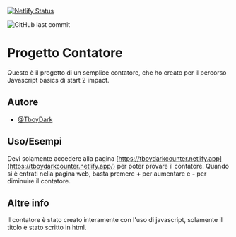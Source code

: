 [![Netlify Status](https://api.netlify.com/api/v1/badges/fc27cf54-30c4-4b45-94eb-631b772f2f5b/deploy-status)](https://app.netlify.com/sites/tboydarkcounter/deploys)

![GitHub last commit](https://img.shields.io/github/last-commit/TboyDark/counterProject)



# Progetto Contatore

Questo è il progetto di un semplice contatore, che ho creato per il percorso Javascript basics di start 2 impact. 


## Autore

- [@TboyDark](https://www.github.com/TboyDark)


## Uso/Esempi

Devi solamente accedere alla pagina [https://tboydarkcounter.netlify.app](https://tboydarkcounter.netlify.app/) per poter provare il contatore.
Quando si è entrati nella pagina web, basta premere **+** per aumentare e **-** per diminuire il contatore.


## Altre info

Il contatore è stato creato interamente con l'uso di javascript, solamente il titolo è stato scritto in html.

